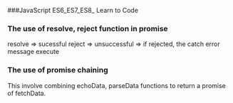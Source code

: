 ###JavaScript ES6_ES7_ES8_ Learn to Code

### The use of resolve, reject function in promise
resolve => sucessful
reject => unsuccessful
=> if rejected, the catch error message execute
### The use of promise chaining
This involve combining echoData, parseData functions to return a promise of fetchData.
